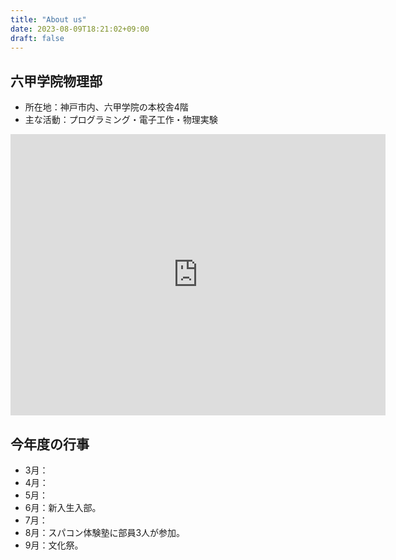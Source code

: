 ```yaml
---
title: "About us"
date: 2023-08-09T18:21:02+09:00
draft: false
---
```


## 六甲学院物理部

* 所在地：神戸市内、六甲学院の本校舎4階
* 主な活動：プログラミング・電子工作・物理実験

<iframe src="https://www.google.com/maps/embed?pb=!1m18!1m12!1m3!1d819.7692579051587!2d135.22575678329002!3d34.72845263997772!2m3!1f0!2f0!3f0!3m2!1i1024!2i768!4f13.1!3m3!1m2!1s0x60008c0253692ee9%3A0xc8de2c1428ca985a!2z44CSNjU3LTAwMTUg5YW15bqr55yM56We5oi45biC54GY5Yy656-g5Y6f5Lyv5q-N6YeO5bGx55S677yS5LiB55uu77yU4oiS77yRIOS4iuaZuuWtpumZoiDlha3nlLLlrabpmaLpq5jnrYnlrabmoKE!5e0!3m2!1sja!2sjp!4v1694612442928!5m2!1sja!2sjp" width="600" height="450" style="border:0;" allowfullscreen="" loading="lazy" referrerpolicy="no-referrer-when-downgrade"></iframe>

## 今年度の行事
- 3月：
- 4月：
- 5月：
- 6月：新入生入部。
- 7月：
- 8月：スパコン体験塾に部員3人が参加。
- 9月：文化祭。

</br>
</br>